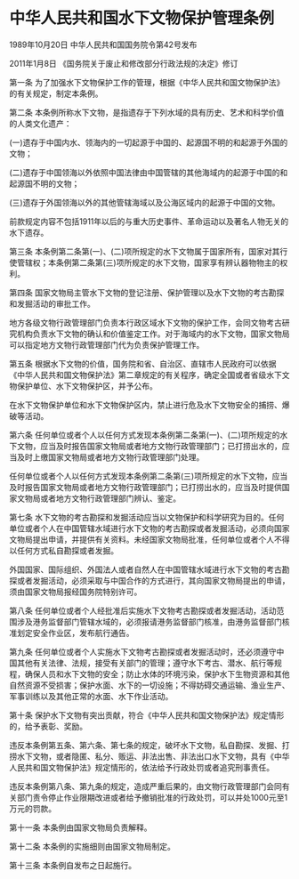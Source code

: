 # 中华人民共和国水下文物保护管理条例

1989年10月20日 中华人民共和国国务院令第42号发布

2011年1月8日 《国务院关于废止和修改部分行政法规的决定》修订

<!-- INFO END -->

第一条 为了加强水下文物保护工作的管理，根据《中华人民共和国文物保护法》的有关规定，制定本条例。

第二条 本条例所称水下文物，是指遗存于下列水域的具有历史、艺术和科学价值的人类文化遗产：

(一)遗存于中国内水、领海内的一切起源于中国的、起源国不明的和起源于外国的文物；

(二)遗存于中国领海以外依照中国法律由中国管辖的其他海域内的起源于中国的和起源国不明的文物；

(三)遗存于外国领海以外的其他管辖海域以及公海区域内的起源于中国的文物。

前款规定内容不包括1911年以后的与重大历史事件、革命运动以及著名人物无关的水下遗存。

第三条 本条例第二条第(一)、(二)项所规定的水下文物属于国家所有，国家对其行使管辖权；本条例第二条第(三)项所规定的水下文物，国家享有辨认器物物主的权利。

第四条 国家文物局主管水下文物的登记注册、保护管理以及水下文物的考古勘探和发掘活动的审批工作。

地方各级文物行政管理部门负责本行政区域水下文物的保护工作，会同文物考古研究机构负责水下文物的确认和价值鉴定工作。对于海域内的水下文物，国家文物局可以指定地方文物行政管理部门代为负责保护管理工作。

第五条 根据水下文物的价值，国务院和省、自治区、直辖市人民政府可以依据《中华人民共和国文物保护法》第二章规定的有关程序，确定全国或者省级水下文物保护单位、水下文物保护区，并予公布。

在水下文物保护单位和水下文物保护区内，禁止进行危及水下文物安全的捕捞、爆破等活动。

第六条 任何单位或者个人以任何方式发现本条例第二条第(一)、(二)项所规定的水下文物，应当及时报告国家文物局或者地方文物行政管理部门；已打捞出水的，应当及时上缴国家文物局或者地方文物行政管理部门处理。

任何单位或者个人以任何方式发现本条例第二条第(三)项所规定的水下文物，应当及时报告国家文物局或者地方文物行政管理部门；已打捞出水的，应当及时提供国家文物局或者地方文物行政管理部门辨认、鉴定。

第七条 水下文物的考古勘探和发掘活动应当以文物保护和科学研究为目的。任何单位或者个人在中国管辖水域进行水下文物的考古勘探或者发掘活动，必须向国家文物局提出申请，并提供有关资料。未经国家文物局批准，任何单位或者个人不得以任何方式私自勘探或者发掘。

外国国家、国际组织、外国法人或者自然人在中国管辖水域进行水下文物的考古勘探或者发掘活动，必须采取与中国合作的方式进行，其向国家文物局提出的申请，须由国家文物局报经国务院特别许可。

第八条 任何单位或者个人经批准后实施水下文物考古勘探或者发掘活动，活动范围涉及港务监督部门管辖水域的，必须报请港务监督部门核准，由港务监督部门核准划定安全作业区，发布航行通告。

第九条 任何单位或者个人实施水下文物考古勘探或者发掘活动时，还必须遵守中国其他有关法律、法规，接受有关部门的管理；遵守水下考古、潜水、航行等规程，确保人员和水下文物的安全；防止水体的环境污染，保护水下生物资源和其他自然资源不受损害；保护水面、水下的一切设施；不得妨碍交通运输、渔业生产、军事训练以及其他正常的水面、水下作业活动。

第十条 保护水下文物有突出贡献，符合《中华人民共和国文物保护法》规定情形的，给予表彰、奖励。

违反本条例第五条、第六条、第七条的规定，破坏水下文物，私自勘探、发掘、打捞水下文物，或者隐匿、私分、贩运、非法出售、非法出口水下文物，具有《中华人民共和国文物保护法》规定情形的，依法给予行政处罚或者追究刑事责任。

违反本条例第八条、第九条的规定，造成严重后果的，由文物行政管理部门会同有关部门责令停止作业限期改进或者给予撤销批准的行政处罚，可以并处1000元至1万元的罚款。

第十一条 本条例由国家文物局负责解释。

第十二条 本条例的实施细则由国家文物局制定。

第十三条 本条例自发布之日起施行。